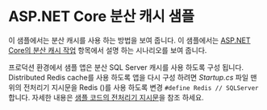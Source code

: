 # <a name="aspnet-core-distributed-cache-sample"></a>ASP.NET Core 분산 캐시 샘플

이 샘플에서는 분산 캐시를 사용 하는 방법을 보여 줍니다. 이 샘플에서는 [ASP.NET Core의 분산 캐시 작업](https://docs.microsoft.com/aspnet/core/performance/caching/distributed) 항목에서 설명 하는 시나리오를 보여 줍니다.

프로덕션 환경에서 샘플 앱은 분산 SQL Server 캐시를 사용 하도록 구성 됩니다. Distributed Redis cache를 사용 하도록 앱을 다시 구성 하려면 *Startup.cs* 파일 맨 위의 전처리기 지시문을 Redis ()를 사용 하도록 변경 `#define Redis // SQLServer` 합니다. 자세한 내용은 [샘플 코드의 전처리기 지시문](https://docs.microsoft.com/aspnet/core/introduction-to-aspnet-core#preprocessor-directives-in-sample-code)을 참조 하세요.
